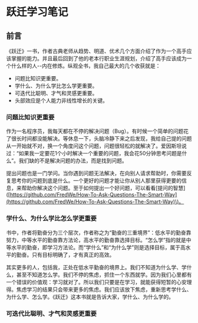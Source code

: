 # 跃迁学习笔记

## 前言

《跃迁》一书，作者古典老师从趋势、明道、优术几个方面介绍了作为一个高手应该掌握的能力。并且最后回到了他的老本行职业生涯规划，介绍了高手应该成为一个什么样的人--内在修炼。纵观全书，我自己最大的几个收获就是：

* 问题比知识更重要。
* 学什么、为什么学比怎么学更重要。
* 可迭代比聪明、才气和灵感更重要。
* 头部效应是个人能力非线性增长的关键。

### 问题比知识更重要

作为一名程序员，我每天都在不停的解决问题（Bug）。有时候一个简单的问题花了很长时间都没能解决。等休息一下，头脑冷静下来之后发现，我给自己提的问题从一开始就不对，换一个角度问这个问题，问题很轻松的就解决了。爱因斯坦说过：“如果我一定要花1个小时解决一个重要的问题，我会花50分钟思考问题是什么”。我们缺的不是解决问题的办法，而是找到问题。

提出问题也是一门学问。当你遇到问题无法解决，在向别人请求帮助时，你需要反复思考你的问题到底是什么。一个更好的问题才能让你从别人那里获得更要的信息，来帮助你解决这个问题。至于如何提出一个好问题，可以看看\[提问的智慧\]\([https://github.com/FredWe/How-To-Ask-Questions-The-Smart-Way](https://github.com/FredWe/How-To-Ask-Questions-The-Smart-Way)\)。

### 学什么、为什么学比怎么学更重要

书中，作者将勤奋分为三个层次，作者称之为“勤奋的三重境界”：低水平的勤奋靠努力，中等水平的勤奋靠方法论，高水平的勤奋靠选择目标。“怎么学”指的就是中等水平的勤奋，即学习方法论。而“学什么”和“为什么学”则是选择目标，属于高水平的勤奋。只有目标明确了，才有真正的高效。

其实更多的人，包括我，正处在低水平勤奋的境界上。我们不知道为什么学、学什么，甚至不知道怎么学。我们不停的焦虑，抓住一个东西就学。因为我们心里都有一个错误的价值观：学习就对了。所以我们只要是在学习，就能获得短暂的心安理得。焦虑学习的结果只会带来更多的焦虑。我们应该放下焦虑，重新思考学什么、为什么学、怎么学。《跃迁》这本书就是告诉大家，学什么、为什么学的。

### 可迭代比聪明、才气和灵感更重要





